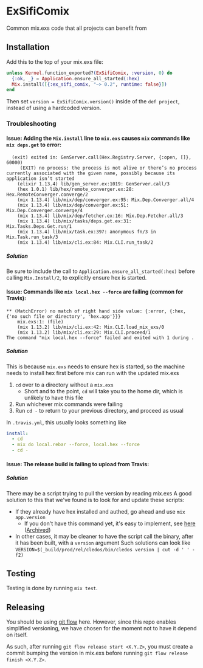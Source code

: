 # ExSifiComix
Common mix.exs code that all projects can benefit from

## Installation
Add this to the top of your mix.exs file:
```elixir
unless Kernel.function_exported?(ExSifiComix, :version, 0) do
  {:ok, _} = Application.ensure_all_started(:hex)
  Mix.install([{:ex_sifi_comix, "~> 0.2", runtime: false}])
end
```
Then set `version = ExSifiComix.version()` inside of the `def project`, instead of using a hardcoded version.

### Troubleshooting
#### Issue: Adding the `Mix.install` line to `mix.exs` causes `mix` commands like `mix deps.get` to error:
```
  (exit) exited in: GenServer.call(Hex.Registry.Server, {:open, []}, 60000)
     (EXIT) no process: the process is not alive or there’s no process currently associated with the given name, possibly because its application isn’t started
    (elixir 1.13.4) lib/gen_server.ex:1019: GenServer.call/3
    (hex 1.0.1) lib/hex/remote_converger.ex:28: Hex.RemoteConverger.converge/2
    (mix 1.13.4) lib/mix/dep/converger.ex:95: Mix.Dep.Converger.all/4
    (mix 1.13.4) lib/mix/dep/converger.ex:51: Mix.Dep.Converger.converge/4
    (mix 1.13.4) lib/mix/dep/fetcher.ex:16: Mix.Dep.Fetcher.all/3
    (mix 1.13.4) lib/mix/tasks/deps.get.ex:31: Mix.Tasks.Deps.Get.run/1
    (mix 1.13.4) lib/mix/task.ex:397: anonymous fn/3 in Mix.Task.run_task/3
    (mix 1.13.4) lib/mix/cli.ex:84: Mix.CLI.run_task/2
```

##### Solution
Be sure to include the call to `Application.ensure_all_started(:hex)` before calling `Mix.Install/2`, to explicitly ensure hex is started.

#### Issue: Commands like `mix local.hex --force` are failing (common for Travis):
```
** (MatchError) no match of right hand side value: {:error, {:hex, {'no such file or directory', 'hex.app'}}}
    mix.exs:1: (file)
    (mix 1.13.2) lib/mix/cli.ex:42: Mix.CLI.load_mix_exs/0
    (mix 1.13.2) lib/mix/cli.ex:29: Mix.CLI.proceed/1
The command "mix local.hex --force" failed and exited with 1 during .
```

##### Solution
This is because `mix.exs` needs to ensure hex is started, so the machine needs to install hex first before mix can run with the updated mix.exs
1. `cd` over to a directory without a `mix.exs`
    - Short and to the point, `cd` will take you to the home dir, which is unlikely to have this file
2. Run whichever mix commands were failing
3. Run `cd -` to return to your previous directory, and proceed as usual

In `.travis.yml`, this usually looks something like
```yaml
install:
  - cd
  - mix do local.rebar --force, local.hex --force
  - cd -
```

#### Issue: The release build is failing to upload from Travis:
##### Solution
There may be a script trying to pull the version by reading mix.exs
A good solution to this that we've found is to look for and update these scripts:
- If they already have hex installed and authed, go ahead and use `mix app.version`
  - If you don't have this command yet, it's easy to implement, see [here](https://mintcore.se/blog/2017/11/getting-elixir-app-version-from-command-line) ([Archived](https://web.archive.org/web/20200920053411/https://mintcore.se/blog/2017/11/getting-elixir-app-version-from-command-line))
- In other cases, it may be cleaner to have the script call the binary, after it has been built, with a `version` argument
Such solutions can look like `VERSION=$(_build/prod/rel/cledos/bin/cledos version | cut -d ' ' -f2)`

## Testing
Testing is done by running `mix test`.

## Releasing
You should be using [git flow](https://simplifi.atlassian.net/wiki/spaces/RTB/pages/28855038) here.
However, since this repo enables simplified versioning, we have chosen for the moment not to have it depend on itself.

As such, after running `git flow release start <X.Y.Z>`, you must create a commit bumping the version in mix.exs before running `git flow release finish <X.Y.Z>`.
